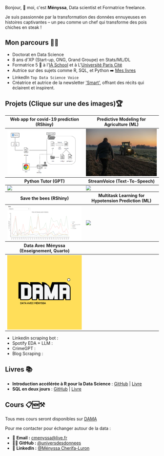 Bonjour, 👋 moi, c'est **Ményssa**, Data scientist et Formatrice freelance.

Je suis passionnée par la transformation des données ennuyeuses en histoires captivantes – un peu comme un chef qui transforme des pois chiches en steak ! 

## **Mon parcours** 👩‍💻
- Doctorat en Data Science
- 8 ans d'XP (Start-up, ONG, Grand Groupe) en Stats/ML/DL 
- Formatrice 5 🌟 à l'[IA School](https://www.intelligence-artificielle-school.com/?gad_source=1&gclid=CjwKCAiA_aGuBhACEiwAly57Mb4r76ce4ltU5l6_uI_juVjOtmW4LvzS2X8xjInfn5bxq5NJFDpH6BoC4MoQAvD_BwE) et à L'[Université Paris Cité](https://u-paris.fr/)
- Autrice sur des sujets comme R, SQL, et Python ➡️ [Mes livres](https://www.amazon.fr/s?i=stripbooks&rh=p_27%3AMenyssa+Cherifa-Luron&s=relevancerank&text=Menyssa+Cherifa-Luron&linkCode=ll2&tag=mcherifa21-21&linkId=bd1b178e56ff3df3999515f7d7414119&language=fr_FR&ref_=as_li_ss_tl)
- LinkedIn `Top Data Science Voice`
- Créatrice et autrice de la newsletter ['Smart'](https://www.linkedin.com/newsletters/7100158974640967680/), offrant des récits qui éclairent et inspirent.
  
## Projets (Clique sur une des images)🏆
<!-- prettier-ignore -->
<table>
  <thead>
    <tr>
      <th width="500px"> Web app for covid-19 prediction (RShiny) </th>
      <th width="500px"> Predictive Modeling for Agriculture (ML) </th>
    </tr>
  </thead>
  <tbody>
    <tr width="600px">
      <td>
        <a href="https://github.com/universdesdonnees/PredictCovid">
        <img src="https://github.com/universdesdonnees/PredictCovid/blob/main/architecture.png" style="width: 100%; float: left;" />
      </td>
      <td>
        <a href="https://github.com/universdesdonnees/PredictAgriculture">
        <img src="https://github.com/universdesdonnees/PredictAgriculture/blob/main/farmer_in_a_field.jpg" style="width: 100%; float: left;" />
      </td>
      </tr>
  </tbody>
  <thead>
    <tr>
      <th width="500px"> Python Tutor (GPT) </th>
      <th width="500px"> StreamVoice (Text-To-Speech)</th>
    </tr>
  </thead>
  <tbody>
    <tr width="600px">
      <td>
        <a href="https://chat.openai.com/g/g-fJSQx9XYA-python-tutor">
        <img src ="https://www.fcga.fr/wp-content/uploads/2023/07/openAI_chat_gpt.jpg" style="width: 100%; float: left;" />
      </td>
      <td>
        <a href="https://github.com/Obstacleee/StreamVoice/blob/main/RSS-to-audio_MCL.ipynb">
        <img src="https://github.com/Obstacleee/StreamVoice/blob/main/static/logo.png" style="width: 100%; float: left;" />
      </td>
      </tr>
  </tbody>
  <thead>
    <tr>
      <th width="500px"> Save the bees (RShiny) </th>
      <th width="500px"> Multitask Learning for Hypotension Prediction (ML) </th>
    </tr>
  </thead>
  <tbody>
    <tr width="600px">
      <td>
        <a href="https://github.com/universdesdonnees/Save-the-bees">
        <img src ="https://github.com/universdesdonnees/Save-the-bees/raw/main/image.png" style="width: 100%; float: left;" />
      </td>
      <td>
        <a href="https://www.sciencedirect.com/science/article/abs/pii/S0933365721001111?via%3Dihub">
        <img src="https://ehealth4everyone.com/wp-content/uploads/2023/01/Blog-Header-1200x600-px-3-1140x450.png" style="width: 100%; float: left;" />
      </td>
      </tr>
  </tbody>
  <thead>
    <tr>
      <th width="500px"> Data Avec Ményssa (Enseignement, Quarto) </th>
      <th width="500px"> </th>
    </tr>
  </thead>
  <tbody>
    <tr width="600px">
      <td>
        <a href="https://universdesdonnees.github.io/dama/">
        <img src ="https://github.com/universdesdonnees/dama/blob/master/images/dama_logo.png?raw=true" style="width: 100%; float: left;" />
      </td>
      <td>
        <a href="">
        <img src="" style="width: 100%; float: left;" />
      </td>
      </tr>
  </tbody>
</table>
          
- Linkedin scraping bot :
- Spotify EDA + LLM :
- CrimeGPT :
- Blog Scraping :

## Livres 📚
- **Introduction accélérée à R pour la Data Science** : [GitHub](https://github.com/universdesdonnees/Introduction-acceleree-au-LANGAGE-R-pour-la-data-science) | [Livre](https://amzn.to/3SZNJhf)
- **SQL en deux jours** : [GitHub](https://github.com/universdesdonnees/SQL-en-deux-jours) | [Livre](https://amzn.to/3T3pmPC)

## Cours 📋🆕⚒️
Tous mes cours seront disponibles sur [DAMA](https://universdesdonnees.github.io/dama/)

Pour me contacter pour échanger autour de la data :

- 📩 **Email :** [cmenyssa@live.fr](mailto:cmenyssa@live.fr)
- 👩‍💻 **GitHub :** [@universdesdonnees](https://github.com/universdesdonnees)
- 💼 **LinkedIn :** [@Ményssa Cherifa-Luron](https://www.linkedin.com/in/menyssacherifaluron/)

